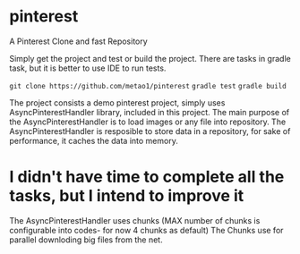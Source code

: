 # pinterest
A Pinterest Clone and fast Repository

Simply get the project and test or build the project.
There are tasks in gradle task, but it is better to use IDE to run tests.

`git clone https://github.com/metao1/pinterest`
`gradle test`
`gradle build`

The project consists a demo pinterest project, simply uses AsyncPinterestHandler library, included in this project.
The main purpose of the AsyncPinterestHandler is to load images or any file into repository. 
The AsyncPinterestHandler is resposible to store data in a repository, for sake of performance, it caches the data into memory.

# I didn't have time to complete all the tasks, but I intend to improve it

The AsyncPinterestHandler uses chunks (MAX number of chunks is configurable into codes- for now 4 chunks as default)
The Chunks use for parallel downloding big files from the net.


